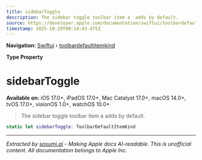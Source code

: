 ```yaml
---
title: sidebarToggle
description: The sidebar toggle toolbar item a  adds by default.
source: https://developer.apple.com/documentation/swiftui/toolbardefaultitemkind/sidebartoggle
timestamp: 2025-10-29T00:14:43.475Z
---
```


**Navigation:** [Swiftui](/documentation/swiftui) › [toolbardefaultitemkind](/documentation/swiftui/toolbardefaultitemkind)

**Type Property**

# sidebarToggle

**Available on:** iOS 17.0+, iPadOS 17.0+, Mac Catalyst 17.0+, macOS 14.0+, tvOS 17.0+, visionOS 1.0+, watchOS 10.0+

> The sidebar toggle toolbar item a  adds by default.

```swift
static let sidebarToggle: ToolbarDefaultItemKind
```

---

*Extracted by [sosumi.ai](https://sosumi.ai) - Making Apple docs AI-readable.*
*This is unofficial content. All documentation belongs to Apple Inc.*
